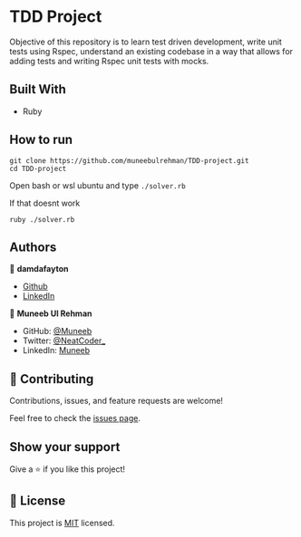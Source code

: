 # TDD Project

Objective of this repository is to learn test driven development, write unit tests using Rspec, understand an existing codebase in a way that allows for adding tests and writing Rspec unit tests with mocks.

## Built With

- Ruby

## How to run

```
git clone https://github.com/muneebulrehman/TDD-project.git
cd TDD-project
```

Open bash or wsl ubuntu and type
`./solver.rb`

If that doesnt work

`ruby ./solver.rb`

## Authors

👤 **damdafayton**

- [Github](https://github.com/damdafayton)
- [LinkedIn](https://linkedin.com/in/damdafayton)

👤 **Muneeb Ul Rehman**

- GitHub: [@Muneeb](https://github.com/muneebulrehman)
- Twitter: [@NeatCoder\_](https://twitter.com/NeatCoder_)
- LinkedIn: [Muneeb](https://www.linkedin.com/in/muneeb-ul-rehman-33903b159/)

## 🤝 Contributing

Contributions, issues, and feature requests are welcome!

Feel free to check the [issues page](../../issues/).

## Show your support

Give a ⭐️ if you like this project!

## 📝 License

This project is [MIT](./MIT.md) licensed.
